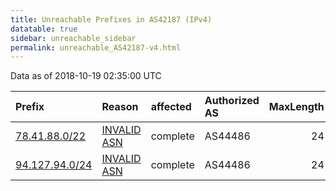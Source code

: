 ```yaml
---
title: Unreachable Prefixes in AS42187 (IPv4)
datatable: true
sidebar: unreachable_sidebar
permalink: unreachable_AS42187-v4.html
---
```


Data as of 2018-10-19 02:35:00 UTC


<div class="datatable-begin"></div>

| Prefix                                                 | Reason                                                                                                | affected   | Authorized AS   |   MaxLength | Anchor                                         |   unreachable /24s |
|:-------------------------------------------------------|:------------------------------------------------------------------------------------------------------|:-----------|:----------------|------------:|:-----------------------------------------------|-------------------:|
| [78.41.88.0/22](https://stat.ripe.net/78.41.88.0/22)   | [INVALID ASN](https://rpki-validator.ripe.net/announcement-preview?asn=AS42187&prefix=78.41.88.0/22)  | complete   | AS44486         |          24 | [RIPE](unreachable_RIPE_NCC_RPKI_Root-v4.html) |                  4 |
| [94.127.94.0/24](https://stat.ripe.net/94.127.94.0/24) | [INVALID ASN](https://rpki-validator.ripe.net/announcement-preview?asn=AS42187&prefix=94.127.94.0/24) | complete   | AS44486         |          24 | [RIPE](unreachable_RIPE_NCC_RPKI_Root-v4.html) |                  1 |

<div class="datatable-end"></div>